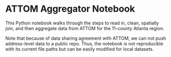 # ATTOM Aggregator Notebook

This Python notebook walks through the steps to read in, clean, spatially join, and then aggregate data from ATTOM for the 11-county Atlanta region. 

Note that because of data sharing agreement with ATTOM, we can not push address-level data to a public repo. Thus, the notebook is not reproducible with its current file paths but can be easily modified for local datasets.

